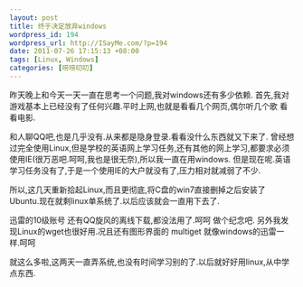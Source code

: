 ```yaml
--- 
layout: post
title: 终于决定放弃windows
wordpress_id: 194
wordpress_url: http://ISayMe.com/?p=194
date: 2011-07-26 17:15:13 +08:00
tags: [Linux, Windows]
categories: [唠唠叨叨]
---
```

昨天晚上和今天一天一直在思考一个问题,我对windows还有多少依赖.
首先,我对游戏基本上已经没有了任何兴趣.平时上网,也就是看看几个网页,偶尔听几个歌 看看电影.

和人聊QQ吧,也是几乎没有.从来都是隐身登录.看看没什么东西就又下来了.
曾经想过完全使用Linux,但是学校的英语网上学习任务,还有其他的网上学习,都要求必须使用IE(很万恶吧.呵呵,我也是很无奈),所以我一直在用windows.
但是现在呢.英语学习任务没有了,于是一个使用IE的大户就没有了,压力相对就减弱了不少.

所以,这几天重新拾起Linux,而且更彻底,将C盘的win7直接删掉之后安装了Ubuntu.现在就剩linux单系统了.以后应该就会一直用下去了.

迅雷的10级账号 还有QQ旋风的离线下载,都没法用了.呵呵 做个纪念吧.
另外我发现Linux的wget也很好用.况且还有图形界面的 multiget 就像windows的迅雷一样.呵呵

就这么多啦,这两天一直弄系统,也没有时间学习别的了.以后就好好用linux,从中学点东西.
